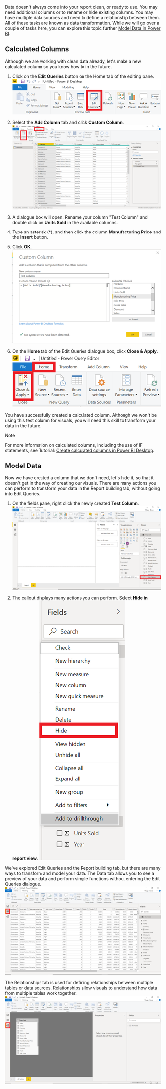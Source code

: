 Data doesn't always come into your report clean, or ready to use. You may need additional columns or to rename or hide existing columns. You may have multiple data sources and need to define a relationship between them. All of these tasks are known as data transformation. While we will go over a couple of tasks here, you can explore this topic further [Model Data in Power BI](https://docs.microsoft.com/learn/modules/model-data-power-bi/).

## Calculated Columns

Although we are working with clean data already, let's make a new calculated column so you know how to in the future.

1. Click on the **Edit Queries** button on the Home tab of the editing pane.
    ![Calculated column with queries](../media/edit-queries-button.png)

2. Select the **Add Column** tab and click **Custom Column**.
    ![custom column options](../media/add-custom-column.png)

3. A dialogue box will open. Rename your column "Test Column" and double click on **Units Sold** in the available columns.

4. Type an asterisk (\*), and then click the column **Manufacturing Price** and the **Insert** button.

5. Click **OK**.
    ![custom column formulas](../media/custom-column-formula-ok.png)

6. On the **Home** tab of the Edit Queries dialogue box, click **Close & Apply**.
    ![close and apply formula](../media/close-and-apply.png)

You have successfully created a calculated column. Although we won't be using this test column for visuals, you will need this skill to transform your data in the future.

> [!NOTE]
> For more information on calculated columns, including the use of IF statements, see Tutorial: [Create calculated columns in Power BI Desktop](https://docs.microsoft.com/power-bi/desktop-tutorial-create-calculated-columns?).

## Model Data

Now we have created a column that we don't need, let's hide it, so that it doesn't get in the way of creating our visuals. There are many actions you can perform to transform your data in the Report building tab, without going into Edit Queries.

1. On the fields pane, right click the newly created **Test Column**.
    ![Model data](../media/test-column.png)

2. The callout displays many actions you can perform. Select **Hide in report view**.
    ![Field control options - Hide](../media/hide-in-report-view.png)

We've explored Edit Queries and the Report building tab, but there are many ways to transform and model your data. The Data tab allows you to see a preview of your data and perform simple functions without entering the Edit Queries dialogue.
    ![Edit queries in report building tab](../media/report-tab.png)

The Relationships tab is used for defining relationships between multiple tables or data sources. Relationships allow visuals to understand how data from multiple tables work together.
    ![Relationships](../media/relationships-tab.png)

